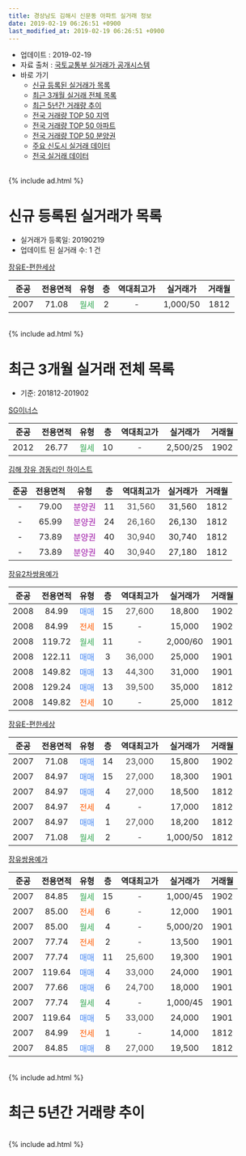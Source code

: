 ```yaml
---
title: 경상남도 김해시 신문동 아파트 실거래 정보
date: 2019-02-19 06:26:51 +0900
last_modified_at: 2019-02-19 06:26:51 +0900
---
```


* 업데이트 : 2019-02-19
* 자료 출처 : [국토교통부 실거래가 공개시스템](http://rt.molit.go.kr)
* 바로 가기
    * [신규 등록된 실거래가 목록](#신규-등록된-실거래가-목록)
    * [최근 3개월 실거래 전체 목록](#최근-3개월-실거래-전체-목록)
    * [최근 5년간 거래량 추이](#최근-5년간-거래량-추이)
    * [전국 거래량 TOP 50 지역](https://inasie.github.io/apt-trade-info/최근-3개월-전국에서-가장-거래가-많이-발생한-지역)
    * [전국 거래량 TOP 50 아파트](https://inasie.github.io/apt-trade-info/최근-3개월-전국에서-가장-거래가-많이-발생한-아파트)
    * [전국 거래량 TOP 50 분양권](https://inasie.github.io/apt-trade-info/최근-3개월-전국에서-가장-거래가-많이-발생한-분양권)
    * [주요 신도시 실거래 데이터](https://inasie.github.io/apt-trade-info/주요-신도시)
    * [전국 실거래 데이터](https://inasie.github.io/apt-trade-info/전국)
<br>
{% include ad.html %}
<br>

# 신규 등록된 실거래가 목록
* 실거래가 등록일: 20190219
* 업데이트 된 실거래 수: 1 건


[장유E-편한세상](https://search.naver.com/search.naver?query=%EA%B2%BD%EC%83%81%EB%82%A8%EB%8F%84+%EA%B9%80%ED%95%B4%EC%8B%9C+%EC%8B%A0%EB%AC%B8%EB%8F%99+%EC%9E%A5%EC%9C%A0E-%ED%8E%B8%ED%95%9C%EC%84%B8%EC%83%81)

|준공|전용면적|유형|층|역대최고가|실거래가|거래월|
|:---:|:---:|:---:|:---:|:---:|:---:|:---:|
|2007|71.08|<span style="color:#34a853">월세</span>|2|<span style="color:#444444">-</span>|1,000/50|1812|


<br>
{% include ad.html %}
<br>

# 최근 3개월 실거래 전체 목록
* 기준: 201812-201902


[SG이너스](https://search.naver.com/search.naver?query=%EA%B2%BD%EC%83%81%EB%82%A8%EB%8F%84+%EA%B9%80%ED%95%B4%EC%8B%9C+%EC%8B%A0%EB%AC%B8%EB%8F%99+SG%EC%9D%B4%EB%84%88%EC%8A%A4)

|준공|전용면적|유형|층|역대최고가|실거래가|거래월|
|:---:|:---:|:---:|:---:|:---:|:---:|:---:|
|2012|26.77|<span style="color:#34a853">월세</span>|10|<span style="color:#444444">-</span>|2,500/25|1902|

[김해 장유 경동리인 하이스트](https://search.naver.com/search.naver?query=%EA%B2%BD%EC%83%81%EB%82%A8%EB%8F%84+%EA%B9%80%ED%95%B4%EC%8B%9C+%EC%8B%A0%EB%AC%B8%EB%8F%99+%EA%B9%80%ED%95%B4+%EC%9E%A5%EC%9C%A0+%EA%B2%BD%EB%8F%99%EB%A6%AC%EC%9D%B8+%ED%95%98%EC%9D%B4%EC%8A%A4%ED%8A%B8)

|준공|전용면적|유형|층|역대최고가|실거래가|거래월|
|:---:|:---:|:---:|:---:|:---:|:---:|:---:|
|-|79.00|<span style="color:#9C11A5">분양권</span>|11|<span style="color:#444444">31,560</span>|31,560|1812|
|-|65.99|<span style="color:#9C11A5">분양권</span>|24|<span style="color:#444444">26,160</span>|26,130|1812|
|-|73.89|<span style="color:#9C11A5">분양권</span>|40|<span style="color:#444444">30,940</span>|30,740|1812|
|-|73.89|<span style="color:#9C11A5">분양권</span>|40|<span style="color:#444444">30,940</span>|27,180|1812|

[장유2차쌍용예가](https://search.naver.com/search.naver?query=%EA%B2%BD%EC%83%81%EB%82%A8%EB%8F%84+%EA%B9%80%ED%95%B4%EC%8B%9C+%EC%8B%A0%EB%AC%B8%EB%8F%99+%EC%9E%A5%EC%9C%A02%EC%B0%A8%EC%8C%8D%EC%9A%A9%EC%98%88%EA%B0%80)

|준공|전용면적|유형|층|역대최고가|실거래가|거래월|
|:---:|:---:|:---:|:---:|:---:|:---:|:---:|
|2008|84.99|<span style="color:#4285f3">매매</span>|15|<span style="color:#444444">27,600</span>|18,800|1902|
|2008|84.99|<span style="color:#ff5a00">전세</span>|15|<span style="color:#444444">-</span>|15,000|1902|
|2008|119.72|<span style="color:#34a853">월세</span>|11|<span style="color:#444444">-</span>|2,000/60|1901|
|2008|122.11|<span style="color:#4285f3">매매</span>|3|<span style="color:#444444">36,000</span>|25,000|1901|
|2008|149.82|<span style="color:#4285f3">매매</span>|13|<span style="color:#444444">44,300</span>|31,000|1901|
|2008|129.24|<span style="color:#4285f3">매매</span>|13|<span style="color:#444444">39,500</span>|35,000|1812|
|2008|149.82|<span style="color:#ff5a00">전세</span>|10|<span style="color:#444444">-</span>|25,000|1812|

[장유E-편한세상](https://search.naver.com/search.naver?query=%EA%B2%BD%EC%83%81%EB%82%A8%EB%8F%84+%EA%B9%80%ED%95%B4%EC%8B%9C+%EC%8B%A0%EB%AC%B8%EB%8F%99+%EC%9E%A5%EC%9C%A0E-%ED%8E%B8%ED%95%9C%EC%84%B8%EC%83%81)

|준공|전용면적|유형|층|역대최고가|실거래가|거래월|
|:---:|:---:|:---:|:---:|:---:|:---:|:---:|
|2007|71.08|<span style="color:#4285f3">매매</span>|14|<span style="color:#444444">23,000</span>|15,800|1902|
|2007|84.97|<span style="color:#4285f3">매매</span>|15|<span style="color:#444444">27,000</span>|18,300|1901|
|2007|84.97|<span style="color:#4285f3">매매</span>|4|<span style="color:#444444">27,000</span>|18,500|1812|
|2007|84.97|<span style="color:#ff5a00">전세</span>|4|<span style="color:#444444">-</span>|17,000|1812|
|2007|84.97|<span style="color:#4285f3">매매</span>|1|<span style="color:#444444">27,000</span>|18,200|1812|
|2007|71.08|<span style="color:#34a853">월세</span>|2|<span style="color:#444444">-</span>|1,000/50|1812|

[장유쌍용예가](https://search.naver.com/search.naver?query=%EA%B2%BD%EC%83%81%EB%82%A8%EB%8F%84+%EA%B9%80%ED%95%B4%EC%8B%9C+%EC%8B%A0%EB%AC%B8%EB%8F%99+%EC%9E%A5%EC%9C%A0%EC%8C%8D%EC%9A%A9%EC%98%88%EA%B0%80)

|준공|전용면적|유형|층|역대최고가|실거래가|거래월|
|:---:|:---:|:---:|:---:|:---:|:---:|:---:|
|2007|84.85|<span style="color:#34a853">월세</span>|15|<span style="color:#444444">-</span>|1,000/45|1902|
|2007|85.00|<span style="color:#ff5a00">전세</span>|6|<span style="color:#444444">-</span>|12,000|1901|
|2007|85.00|<span style="color:#34a853">월세</span>|4|<span style="color:#444444">-</span>|5,000/20|1901|
|2007|77.74|<span style="color:#ff5a00">전세</span>|2|<span style="color:#444444">-</span>|13,500|1901|
|2007|77.74|<span style="color:#4285f3">매매</span>|11|<span style="color:#444444">25,600</span>|19,300|1901|
|2007|119.64|<span style="color:#4285f3">매매</span>|4|<span style="color:#444444">33,000</span>|24,000|1901|
|2007|77.66|<span style="color:#4285f3">매매</span>|6|<span style="color:#444444">24,700</span>|18,000|1901|
|2007|77.74|<span style="color:#34a853">월세</span>|4|<span style="color:#444444">-</span>|1,000/45|1901|
|2007|119.64|<span style="color:#4285f3">매매</span>|5|<span style="color:#444444">33,000</span>|24,000|1901|
|2007|84.99|<span style="color:#ff5a00">전세</span>|1|<span style="color:#444444">-</span>|14,000|1812|
|2007|84.85|<span style="color:#4285f3">매매</span>|8|<span style="color:#444444">27,000</span>|19,500|1812|


<br>
{% include ad.html %}
<br>

# 최근 5년간 거래량 추이


<div style="width:100%;">
    <canvas id="deal_progress" height="200"></canvas>
</div>

<script>
new Chart(document.getElementById("deal_progress"), {
    type: 'line',
    data: {
        labels: ['201402','201403','201404','201405','201406','201407','201408','201409','201410','201411','201412','201501','201502','201503','201504','201505','201506','201507','201508','201509','201510','201511','201512','201601','201602','201603','201604','201605','201606','201607','201608','201609','201610','201611','201612','201701','201702','201703','201704','201705','201706','201707','201708','201709','201710','201711','201712','201801','201802','201803','201804','201805','201806','201807','201808','201809','201810','201811','201812','201901','201902'],
        datasets: [{
            label: '매매',
            pointRadius: 1,
            data: [25, 24, 15, 23, 14, 17, 31, 26, 19, 16, 15, 16, 12, 16, 11, 22, 23, 12, 13, 14, 15, 12, 8, 11, 3, 6, 9, 3, 10, 6, 7, 10, 12, 7, 3, 1, 3, 8, 4, 5, 4, 4, 5, 4, 4, 5, 4, 2, 6, 5, 5, 9, 6, 2, 5, 3, 5, 4, 8, 7, 2],
            borderColor: "rgba(255, 201, 14, 1)",
            backgroundColor: "rgba(255, 201, 14, 0.5)",
            fill: false,
            lineTension: 0
        },{
            label: '전월세',
            pointRadius: 1,
            data: [10, 11, 8, 11, 6, 3, 11, 14, 6, 11, 6, 11, 11, 11, 7, 4, 15, 5, 2, 4, 11, 6, 9, 10, 10, 8, 6, 4, 5, 9, 6, 6, 15, 5, 10, 7, 7, 0, 0, 8, 2, 8, 4, 6, 8, 9, 7, 11, 4, 9, 5, 2, 4, 4, 3, 3, 3, 1, 4, 5, 3],
            borderColor: "rgba(0, 141, 185, 1)",
            backgroundColor: "rgba(0, 141, 185, 0.5)",
            fill: false,
            lineTension: 0
        }
        ]
    },
    options: {
        responsive: true,
        title: {
            display: false
        },
        tooltips: {
            mode: 'index',
            intersect: false
        },
        hover: {
            mode: 'nearest',
            intersect: true
        },
        scales: {
            xAxes: [{
                display: true,
                scaleLabel: {
                    display: true,
                    labelString: '년/월'
                }
            }],
            yAxes: [{
                display: true,
                ticks: {
                    suggestedMin: 0,
                },
                scaleLabel: {
                    display: true,
                    labelString: '실거래 수'
                }
            }]
        }
    }
});

</script>


<br>
{% include ad.html %}
<br>

